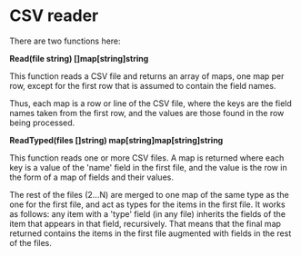 # CSV reader

There are two functions here:

**Read(file string) []map[string]string**

This function reads a CSV file and returns an array
of maps, one map per row, except for the first row that
is assumed to contain the field names. 

Thus, each map is a row or line of the CSV file, where the keys
are the field names taken from the first row, and the values
are those found in the row being processed.

**ReadTyped(files []string) map[string]map[string]string**

This function reads one or more CSV files. A map is returned
where each key is a value of the 'name' field in the first
file, and the value is the row in the form of a map of fields 
and their values.

The rest of the files (2...N) are merged to one map of the same
type as the one for the first file, and act as types for the 
items in the first file. It works as follows: any item with a
'type' field (in any file) inherits the fields of the item that
appears in that field, recursively. That means that the final
map returned contains the items in the first file augmented
with fields in the rest of the files.


